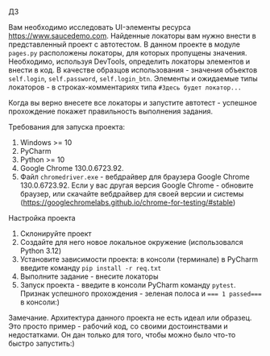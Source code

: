 ДЗ


Вам необходимо исследовать UI-элементы ресурса https://www.saucedemo.com. Найденные локаторы 
вам нужно внести в представленный проект с автотестом. 
В данном проекте в модуле `pages.py` расположены локаторы, для которых 
пропущены значения. Необходимо, используя DevTools, определить локаторы 
элементов и внести в код. 
В качестве образцов использования - значения объектов `self.login`, `self.password`, `self.login_btn`.
Элементы и ожидаемые типы локаторов - в строках-комментариях типа `#Здесь будет локатор...`

Когда вы верно внесете все локаторы и запустите автотест - успешное прохождение покажет правильность 
выполнения задания.

Требования для запуска проекта:
1. Windows >= 10
2. PyCharm
3. Python >= 10 
4. Google Chrome 130.0.6723.92.
5. Файл `chromedriver.exe` - вебдрайвер для браузера Google Chrome 130.0.6723.92. 
Если у вас другая версия Google Chrome - обновите браузер, или скачайте вебдрайвер для своей версии и системы
(https://googlechromelabs.github.io/chrome-for-testing/#stable)


Настройка проекта
1. Склонируйте проект
2. Создайте для него новое локальное окружение (использовался Python 3.12)
3. Установите зависимости проекта: в консоли (терминале) в PyCharm введите команду `pip install -r req.txt`
4. Выполните задание - внесите локаторы
5. Запуск проекта - введите в консоли PyCharm команду `pytest`. Признак успешного прохождения - зеленая полоса и 
`=== 1 passed===` в консоли:)

Замечание.
Архитектура данного проекта не есть идеал или образец. Это просто пример - рабочий код, со своими достоинствами и 
недостатками. Он дан только для того, чтобы можно было что-то быстро запустить:)